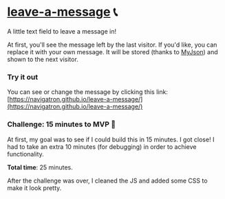 # [leave-a-message](https://navigatron.github.io/leave-a-message/) :telephone_receiver:

A little text field to leave a message in!

At first, you'll see the message left by the last visitor. If you'd like, you can replace it with your own message. It will be stored (thanks to [MyJson](https://myjson.com/api)) and shown to the next visitor.

### Try it out

You can see or change the message by clicking this link: 
[https://navigatron.github.io/leave-a-message/](https://navigatron.github.io/leave-a-message/)

### Challenge: 15 minutes to MVP :tada:

At first, my goal was to see if I could build this in 15 minutes. I got close! I had to take an extra 10 minutes (for debugging) in order to achieve functionality.

**Total time**: 25 minutes.

After the challenge was over, I cleaned the JS and added some CSS to make it look pretty.
